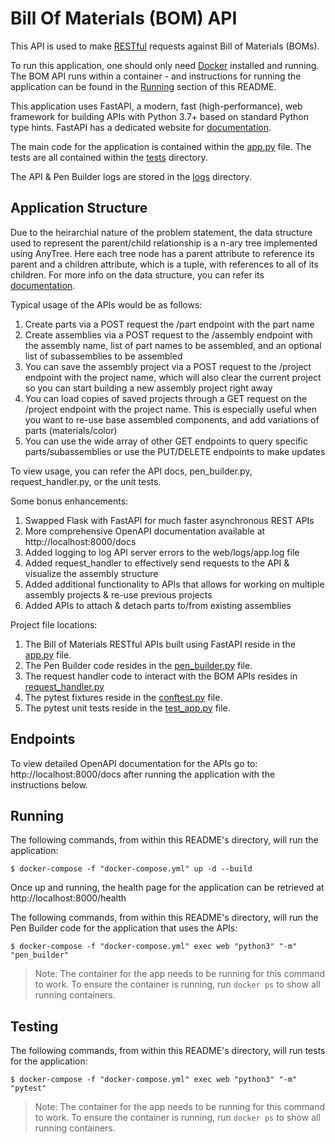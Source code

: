 Bill Of Materials (BOM) API
===

This API is used to make [RESTful](https://en.wikipedia.org/wiki/Representational_state_transfer) requests against Bill of Materials (BOMs).

To run this application, one should only need [Docker](https://docs.docker.com/get-started/overview/) installed and running. The BOM API runs within a container - and instructions for running the application can be found in the [Running](#Running) section of this README.

This application uses FastAPI, a modern, fast (high-performance), web framework for building APIs with Python 3.7+ based on standard Python type hints. FastAPI has a dedicated website for [documentation](https://fastapi.tiangolo.com/tutorial/).

The main code for the application is contained within the [app.py](web/app.py) file. The tests are all contained within the [tests](tests) directory.

The API & Pen Builder logs are stored in the [logs](web/logs) directory.


Application Structure
---

<!--This section contains a short description of the application structure-->

Due to the heirarchial nature of the problem statement, the data structure used to represent the parent/child relationship is a n-ary tree implemented using AnyTree. Here each tree node has a parent attribute to reference its parent and a children attribute, which is a tuple, with references to all of its children. For more info on the data structure, you can refer its [documentation](https://anytree.readthedocs.io/en/latest/).

Typical usage of the APIs would be as follows:
1. Create parts via a POST request the /part endpoint with the part name
2. Create assemblies via a POST request to the /assembly endpoint with the assembly name, list of part names to be assembled, and an optional list of subassemblies to be assembled
3. You can save the assembly project via a POST request to the /project endpoint with the project name, which will also clear the current project so you can start building a new assembly project right away
4. You can load copies of saved projects through a GET request on the /project endpoint with the project name. This is especially useful when you want to re-use base assembled components, and add variations of parts (materials/color)
5. You can use the wide array of other GET endpoints to query specific parts/subassemblies or use the PUT/DELETE endpoints to make updates

To view usage, you can refer the API docs, pen_builder.py, request_handler.py, or the unit tests.

Some bonus enhancements:
1. Swapped Flask with FastAPI for much faster asynchronous REST APIs
2. More comprehensive OpenAPI documentation available at http://localhost:8000/docs
3. Added logging to log API server errors to the web/logs/app.log file
4. Added request_handler to effectively send requests to the API & visualize the assembly structure
5. Added additional functionality to APIs that allows for working on multiple assembly projects & re-use previous projects
6. Added APIs to attach & detach parts to/from existing assemblies

Project file locations:
1. The Bill of Materials RESTful APIs built using FastAPI reside in the [app.py](web/app.py) file.
2. The Pen Builder code resides in the [pen_builder.py](web/pen_builder.py) file.
3. The request handler code to interact with the BOM APIs resides in [request_handler.py](web/utilities/request_handler.py)
4. The pytest fixtures reside in the [conftest.py](web/tests/conftest.py) file.
5. The pytest unit tests reside in the [test_app.py](web/tests/functional/test_app.py) file.


Endpoints
---

<!--This section contains endpoints that are reachable when the application is running-->

To view detailed OpenAPI documentation for the APIs go to: http://localhost:8000/docs after running the application with the instructions below.

Running
---

<!--This section contains instructions for running the application-->

The following commands, from within this README's directory, will run the application:
```shell script
$ docker-compose -f "docker-compose.yml" up -d --build
```

Once up and running, the health page for the application can be retrieved at http://localhost:8000/health

The following commands, from within this README's directory, will run the Pen Builder code for the application that uses the APIs:
```shell script
$ docker-compose -f "docker-compose.yml" exec web "python3" "-m" "pen_builder"
```
> Note: The container for the app needs to be running for this command to work. To ensure the container is running, run `docker ps` to show all running containers.

Testing
---

<!--This section contains instructions for running the automated tests for the application-->


The following commands, from within this README's directory, will run tests for the application:
```shell script
$ docker-compose -f "docker-compose.yml" exec web "python3" "-m" "pytest"
```
> Note: The container for the app needs to be running for this command to work. To ensure the container is running, run `docker ps` to show all running containers.
